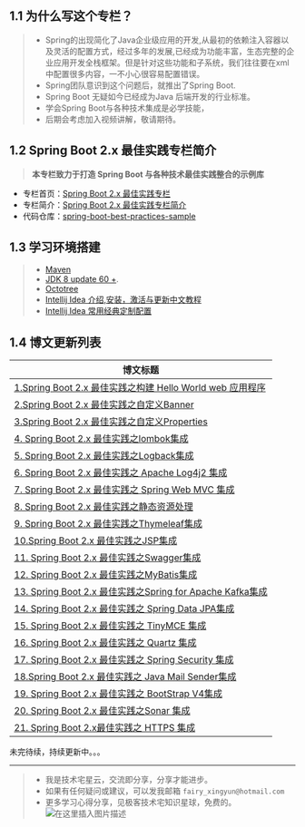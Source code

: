 ## 1.1 为什么写这个专栏？
> - Spring的出现简化了Java企业级应用的开发,从最初的依赖注入容器以及灵活的配置方式，经过多年的发展,已经成为功能丰富，生态完整的企业应用开发全栈框架。但是针对这些功能和子系统，我们往往要在xml中配置很多内容，一不小心很容易配置错误。 
> - Spring团队意识到这个问题后，就推出了Spring Boot.
> -  Spring Boot 无疑如今已经成为Java 后端开发的行业标准。
> - 学会Spring Boot与各种技术集成是必学技能，
> - 后期会考虑加入视频讲解，敬请期待。
## 1.2 Spring Boot 2.x 最佳实践专栏简介
> **本专栏致力于打造 Spring Boot 与各种技术最佳实践整合的示例库**

 - 专栏首页：[Spring Boot  2.x 最佳实践专栏](https://xingyun.blog.csdn.net/category_9284593.html)
 - 专栏简介：[Spring Boot 2.x 最佳实践专栏简介](https://xingyun.blog.csdn.net/article/details/103041834) 
- 代码仓库：[spring-boot-best-practices-sample](https://github.com/geekxingyun/spring-boot-best-practices-sample)
## 1.3 学习环境搭建
> -  [Maven](https://xingyun.blog.csdn.net/article/details/91415197) 
> - [JDK 8 update 60 +](https://www.oracle.com/technetwork/java/javase/downloads/index.html).
> - [Octotree](https://github.com/ovity/octotree/tree/master/dist)
> - [Intellij Idea 介绍,安装，激活与更新中文教程](https://xingyun.blog.csdn.net/article/details/104191661)
> - [Intellij Idea 常用经典定制配置](https://xingyun.blog.csdn.net/article/details/104154430)
## 1.4 博文更新列表
|博文标题|
|--|
| [1.Spring Boot 2.x 最佳实践之构建 Hello World web 应用程序](https://xingyun.blog.csdn.net/article/details/101110483)|
| [2.Spring Boot 2.x 最佳实践之自定义Banner](https://xingyun.blog.csdn.net/article/details/88819151) |  
| [3.Spring Boot 2.x 最佳实践之自定义Properties](https://xingyun.blog.csdn.net/article/details/89408533)|
|[4. Spring Boot 2.x 最佳实践之lombok集成](https://xingyun.blog.csdn.net/article/details/100763122)|
|[5. Spring Boot 2.x 最佳实践之Logback集成](https://xingyun.blog.csdn.net/article/details/88884141)|
|[6. Spring Boot 2.x 最佳实践之 Apache Log4j2 集成](https://xingyun.blog.csdn.net/article/details/100856124)|
|[7. Spring Boot 2.x 最佳实践之 Spring Web MVC 集成](https://xingyun.blog.csdn.net/article/details/89413333)|
|[8. Spring Boot 2.x 最佳实践之静态资源处理](https://xingyun.blog.csdn.net/article/details/92772523)|
|[9. Spring Boot 2.x 最佳实践之Thymeleaf集成](https://xingyun.blog.csdn.net/article/details/89422513)|
|[10.Spring Boot 2.x 最佳实践之JSP集成](https://xingyun.blog.csdn.net/article/details/89413877)|
|[11. Spring Boot 2.x 最佳实践之Swagger集成](https://xingyun.blog.csdn.net/article/details/89420502)|
|[12. Spring Boot 2.x 最佳实践之MyBatis集成](https://xingyun.blog.csdn.net/article/details/97929511)|
|[13. Spring Boot 2.x 最佳实践之Spring for Apache Kafka集成](https://xingyun.blog.csdn.net/article/details/88974967)|
|[14. Spring Boot 2.x 最佳实践之 Spring Data JPA集成](https://xingyun.blog.csdn.net/article/details/101632155)|
|[15. Spring Boot 2.x 最佳实践之 TinyMCE 集成](https://xingyun.blog.csdn.net/article/details/102492921)| 
|[16. Spring Boot 2.x 最佳实践之 Quartz 集成](https://xingyun.blog.csdn.net/article/details/103067196)|
|[17. Spring Boot 2.x 最佳实践之 Spring Security 集成](https://xingyun.blog.csdn.net/article/details/100038318)|
|[18.Spring Boot 2.x 最佳实践之 Java Mail Sender集成](https://xingyun.blog.csdn.net/article/details/103074053)|
|[19. Spring Boot 2.x 最佳实践之 BootStrap V4集成](https://xingyun.blog.csdn.net/article/details/103735434)|
|[20. Spring Boot 2.x 最佳实践之Sonar 集成](https://xingyun.blog.csdn.net/article/details/103754754)|
|[21. Spring Boot 2.x最佳实践之 HTTPS 集成](https://xingyun.blog.csdn.net/article/details/103607879)|

未完待续，持续更新中。。。

---
> - 我是技术宅星云，交流即分享，分享才能进步。
> - 如果有任何疑问或建议，可以发我邮箱 `fairy_xingyun@hotmail.com`
> - 更多学习心得分享，见极客技术宅知识星球，免费的。
> ![在这里插入图片描述](https://img-blog.csdnimg.cn/20200211071535606.png?x-oss-process=image/watermark,type_ZmFuZ3poZW5naGVpdGk,shadow_10,text_aHR0cHM6Ly9ibG9nLmNzZG4ubmV0L2hhZHVlcw==,size_16,color_FFFFFF,t_70)
